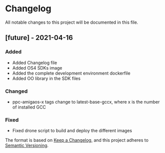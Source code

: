 # Changelog
All notable changes to this project will be documented in this file.

## [future] - 2021-04-16
### Added
- Added Changelog file
- Added OS4 SDKs image
- Added the complete development environment dockerfile
- Added OO library in the SDK files

### Changed
- ppc-amigaos-x tags change to latest-base-gccx, where x is the number of installed GCC

### Fixed
- Fixed drone script to build and deploy the different images




The format is based on [Keep a Changelog](https://keepachangelog.com/en/1.0.0/),
and this project adheres to [Semantic Versioning](https://semver.org/spec/v2.0.0.html).